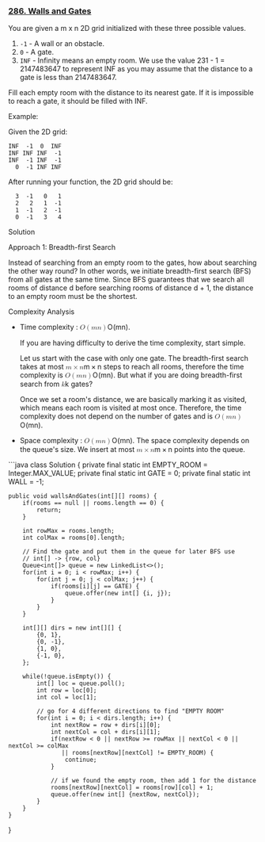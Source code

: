 ### [286. Walls and Gates](https://leetcode.com/problems/walls-and-gates/)

You are given a m x n 2D grid initialized with these three possible values.

1. `-1` - A wall or an obstacle.
2. `0` - A gate.
3. `INF` - Infinity means an empty room. We use the value 231 - 1 = 2147483647 to represent INF as you may assume that the distance to a gate is less than 2147483647.

Fill each empty room with the distance to its nearest gate. If it is impossible to reach a gate, it should be filled with INF.

Example: 

Given the 2D grid:
```
INF  -1  0  INF
INF INF INF  -1
INF  -1 INF  -1
  0  -1 INF INF
```
After running your function, the 2D grid should be:
```
  3  -1   0   1
  2   2   1  -1
  1  -1   2  -1
  0  -1   3   4
```

Solution

Approach 1: Breadth-first Search

Instead of searching from an empty room to the gates, how about searching the other way round? In other words, we initiate breadth-first search (BFS) from all gates at the same time. Since BFS guarantees that we search all rooms of distance d before searching rooms of distance d + 1, the distance to an empty room must be the shortest.


Complexity Analysis

<ul>
<li>
<p>Time complexity : <span class="katex"><span class="katex-mathml"><math><semantics><mrow><mi>O</mi><mo>(</mo><mi>m</mi><mi>n</mi><mo>)</mo></mrow><annotation encoding="application/x-tex">O(mn)</annotation></semantics></math></span><span class="katex-html" aria-hidden="true"><span class="base"><span class="strut" style="height:1em;vertical-align:-0.25em;"></span><span class="mord mathdefault" style="margin-right:0.02778em;">O</span><span class="mopen">(</span><span class="mord mathdefault">m</span><span class="mord mathdefault">n</span><span class="mclose">)</span></span></span></span>.</p>
<p>If you are having difficulty to derive the time complexity, start simple.</p>
<p>Let us start with the case with only one gate. The breadth-first search takes at most <span class="katex"><span class="katex-mathml"><math><semantics><mrow><mi>m</mi><mo>×</mo><mi>n</mi></mrow><annotation encoding="application/x-tex">m \times n</annotation></semantics></math></span><span class="katex-html" aria-hidden="true"><span class="base"><span class="strut" style="height:0.66666em;vertical-align:-0.08333em;"></span><span class="mord mathdefault">m</span><span class="mspace" style="margin-right:0.2222222222222222em;"></span><span class="mbin">×</span><span class="mspace" style="margin-right:0.2222222222222222em;"></span></span><span class="base"><span class="strut" style="height:0.43056em;vertical-align:0em;"></span><span class="mord mathdefault">n</span></span></span></span> steps to reach all rooms, therefore the time complexity is <span class="katex"><span class="katex-mathml"><math><semantics><mrow><mi>O</mi><mo>(</mo><mi>m</mi><mi>n</mi><mo>)</mo></mrow><annotation encoding="application/x-tex">O(mn)</annotation></semantics></math></span><span class="katex-html" aria-hidden="true"><span class="base"><span class="strut" style="height:1em;vertical-align:-0.25em;"></span><span class="mord mathdefault" style="margin-right:0.02778em;">O</span><span class="mopen">(</span><span class="mord mathdefault">m</span><span class="mord mathdefault">n</span><span class="mclose">)</span></span></span></span>. But what if you are doing breadth-first search from <span class="katex"><span class="katex-mathml"><math><semantics><mrow><mi>k</mi></mrow><annotation encoding="application/x-tex">k</annotation></semantics></math></span><span class="katex-html" aria-hidden="true"><span class="base"><span class="strut" style="height:0.69444em;vertical-align:0em;"></span><span class="mord mathdefault" style="margin-right:0.03148em;">k</span></span></span></span> gates?</p>
<p>Once we set a room's distance, we are basically marking it as visited, which means each room is visited at most once. Therefore, the time complexity does not depend on the number of gates and is <span class="katex"><span class="katex-mathml"><math><semantics><mrow><mi>O</mi><mo>(</mo><mi>m</mi><mi>n</mi><mo>)</mo></mrow><annotation encoding="application/x-tex">O(mn)</annotation></semantics></math></span><span class="katex-html" aria-hidden="true"><span class="base"><span class="strut" style="height:1em;vertical-align:-0.25em;"></span><span class="mord mathdefault" style="margin-right:0.02778em;">O</span><span class="mopen">(</span><span class="mord mathdefault">m</span><span class="mord mathdefault">n</span><span class="mclose">)</span></span></span></span>.</p>
</li>
<li>
<p>Space complexity : <span class="katex"><span class="katex-mathml"><math><semantics><mrow><mi>O</mi><mo>(</mo><mi>m</mi><mi>n</mi><mo>)</mo></mrow><annotation encoding="application/x-tex">O(mn)</annotation></semantics></math></span><span class="katex-html" aria-hidden="true"><span class="base"><span class="strut" style="height:1em;vertical-align:-0.25em;"></span><span class="mord mathdefault" style="margin-right:0.02778em;">O</span><span class="mopen">(</span><span class="mord mathdefault">m</span><span class="mord mathdefault">n</span><span class="mclose">)</span></span></span></span>.
The space complexity depends on the queue's size. We insert at most <span class="katex"><span class="katex-mathml"><math><semantics><mrow><mi>m</mi><mo>×</mo><mi>n</mi></mrow><annotation encoding="application/x-tex">m \times n</annotation></semantics></math></span><span class="katex-html" aria-hidden="true"><span class="base"><span class="strut" style="height:0.66666em;vertical-align:-0.08333em;"></span><span class="mord mathdefault">m</span><span class="mspace" style="margin-right:0.2222222222222222em;"></span><span class="mbin">×</span><span class="mspace" style="margin-right:0.2222222222222222em;"></span></span><span class="base"><span class="strut" style="height:0.43056em;vertical-align:0em;"></span><span class="mord mathdefault">n</span></span></span></span> points into the queue.</p>
</li>
</ul>
```java
class Solution {
    private final static int EMPTY_ROOM = Integer.MAX_VALUE;
    private final static int GATE = 0;
    private final static int WALL = -1;

    public void wallsAndGates(int[][] rooms) {
        if(rooms == null || rooms.length == 0) {
            return;
        }

        int rowMax = rooms.length;
        int colMax = rooms[0].length;
        
        // Find the gate and put them in the queue for later BFS use
        // int[] -> {row, col}
        Queue<int[]> queue = new LinkedList<>();
        for(int i = 0; i < rowMax; i++) {
            for(int j = 0; j < colMax; j++) {
                if(rooms[i][j] == GATE) {
                    queue.offer(new int[] {i, j});
                }
            }
        }
        
        int[][] dirs = new int[][] {
            {0, 1},
            {0, -1},
            {1, 0},
            {-1, 0},
        };

        while(!queue.isEmpty()) {
            int[] loc = queue.poll();
            int row = loc[0];
            int col = loc[1];
            
            // go for 4 different directions to find "EMPTY ROOM"
            for(int i = 0; i < dirs.length; i++) {
                int nextRow = row + dirs[i][0];
                int nextCol = col + dirs[i][1];
                if(nextRow < 0 || nextRow >= rowMax || nextCol < 0 || nextCol >= colMax 
                   || rooms[nextRow][nextCol] != EMPTY_ROOM) {
                    continue;
                }
                
                // if we found the empty room, then add 1 for the distance
                rooms[nextRow][nextCol] = rooms[row][col] + 1;
                queue.offer(new int[] {nextRow, nextCol});
            }
        }
    }
}
```
